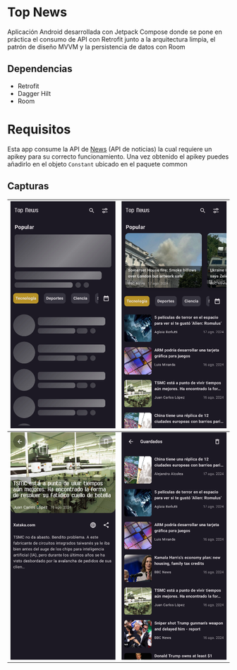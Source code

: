 # Top News

Aplicación Android desarrollada con Jetpack Compose donde se pone en práctica el consumo de API con
Retrofit junto a la arquitectura limpia, el patrón de diseño MVVM y la persistencia de datos con
Room

## Dependencias

* Retrofit
* Dagger Hilt
* Room

# Requisitos

Esta app consume la API de [News](https://newsapi.org) \(API de noticias\) la cual requiere un
apikey para su correcto funcionamiento. Una vez obtenido el apikey puedes añadirlo en el
objeto `Constant` ubicado en el paquete common

## Capturas

| ![](/screenshot/screenshot_1.jpg) | ![](/screenshot/screenshot_2.jpg) |
|-----------------------------------|-----------------------------------|
| ![](/screenshot/screenshot_3.jpg) | ![](/screenshot/screenshot_4.jpg) |
